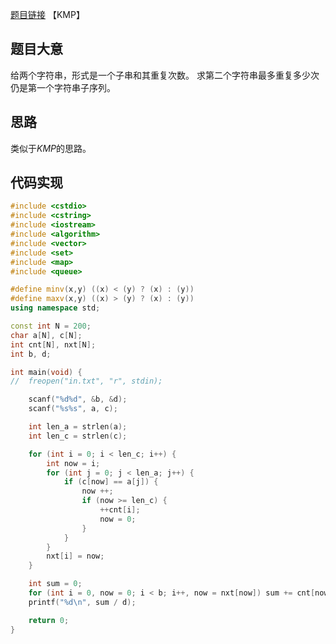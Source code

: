 [题目链接](http://codeforces.com/contest/314/problem/B)
【KMP】

## 题目大意
给两个字符串，形式是一个子串和其重复次数。
求第二个字符串最多重复多少次仍是第一个字符串子序列。

## 思路

类似于$KMP$的思路。

## 代码实现
```cpp
#include <cstdio>
#include <cstring>
#include <iostream>
#include <algorithm>
#include <vector>
#include <set>
#include <map>
#include <queue>

#define minv(x,y) ((x) < (y) ? (x) : (y))
#define maxv(x,y) ((x) > (y) ? (x) : (y))
using namespace std;

const int N = 200;
char a[N], c[N];
int cnt[N], nxt[N];
int b, d;

int main(void) {
//	freopen("in.txt", "r", stdin);

	scanf("%d%d", &b, &d);
	scanf("%s%s", a, c);

	int len_a = strlen(a);
	int len_c = strlen(c);

	for (int i = 0; i < len_c; i++) {
		int now = i;
		for (int j = 0; j < len_a; j++) {
			if (c[now] == a[j]) {
				now ++;
				if (now >= len_c) {
					++cnt[i];
					now = 0;
				}
			}
		}
		nxt[i] = now;
	}

	int sum = 0;
	for (int i = 0, now = 0; i < b; i++, now = nxt[now]) sum += cnt[now];
	printf("%d\n", sum / d);

	return 0;
}

```
